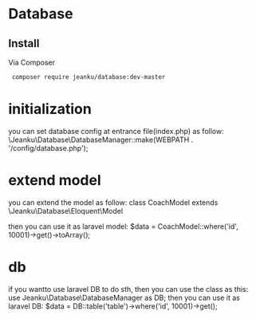 # Database
## Install

Via Composer

``` bash
 composer require jeanku/database:dev-master
```


# initialization
you can set database config at entrance file(index.php) as follow:
\Jeanku\Database\DatabaseManager::make(WEBPATH . '/config/database.php');

# extend model
you can extend the model as follow:
 class CoachModel extends \Jeanku\Database\Eloquent\Model

then you can use it as laravel model:
 $data = CoachModel::where('id', 10001)->get()->toArray();

# db
if you wantto use laravel DB to do sth, then you can use the class as this:
 use Jeanku\Database\DatabaseManager as DB;
then you can use it as laravel DB:
 $data = DB::table('table')->where('id', 10001)->get();
 
	


 

